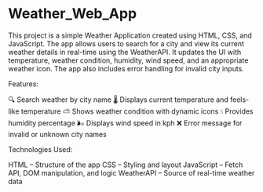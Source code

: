 # Weather_Web_App
This project is a simple Weather Application created using HTML, CSS, and JavaScript. The app allows users to search for a city and view its current weather details in real-time using the WeatherAPI. It  updates the UI with temperature, weather condition, humidity, wind speed, and an appropriate weather icon. The app also includes error handling for invalid city inputs.

 Features:

🔍 Search weather by city name
🌡 Displays current temperature and feels-like temperature
⛅ Shows weather condition with dynamic icons
💧 Provides humidity percentage
🌬 Displays wind speed in kph
❌ Error message for invalid or unknown city names

Technologies Used:

HTML – Structure of the app
CSS – Styling and layout
JavaScript – Fetch API, DOM manipulation, and logic
WeatherAPI – Source of real-time weather data
